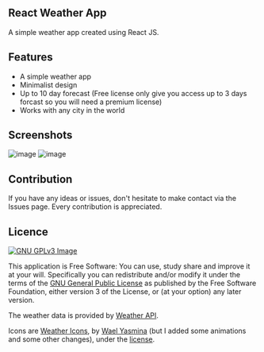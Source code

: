 ## React Weather App
A simple weather app created using React JS.

## Features
* A simple weather app
* Minimalist design
* Up to 10 day forecast (Free license only give you access up to 3 days forcast so you will need a premium license)
* Works with any city in the world

## Screenshots
![image](https://drive.google.com/uc?export=view&id=1ZrtH8jBmYS-eUyAEq8Cy3X3CGqZFANht)
![image](https://drive.google.com/uc?export=view&id=1ZrtH8jBmYS-eUyAEq8Cy3X3CGqZFANht)

## Contribution
If you have any ideas or issues, don't hesitate to make contact via the Issues page. Every contribution is appreciated.

## Licence
[![GNU GPLv3 Image](https://www.gnu.org/graphics/gplv3-127x51.png)](http://www.gnu.org/licenses/gpl-3.0.en.html)  

This application is Free Software: You can use, study share and improve it at your
will. Specifically you can redistribute and/or modify it under the terms of the
[GNU General Public License](https://www.gnu.org/licenses/gpl.html) as
published by the Free Software Foundation, either version 3 of the License, or
(at your option) any later version.

The weather data is provided by [Weather API](http://www.weatherapi.com/).

Icons are <a href='https://erikflowers.github.io/weather-icons/'>Weather Icons</a>, by <a href='http://codepen.io/WaelYasmina'> Wael Yasmina</a> (but I added some animations and some other changes), under the <a href='https://codepen.io/WaelYasmina/pen/brgNYK/license'>license</a>.

